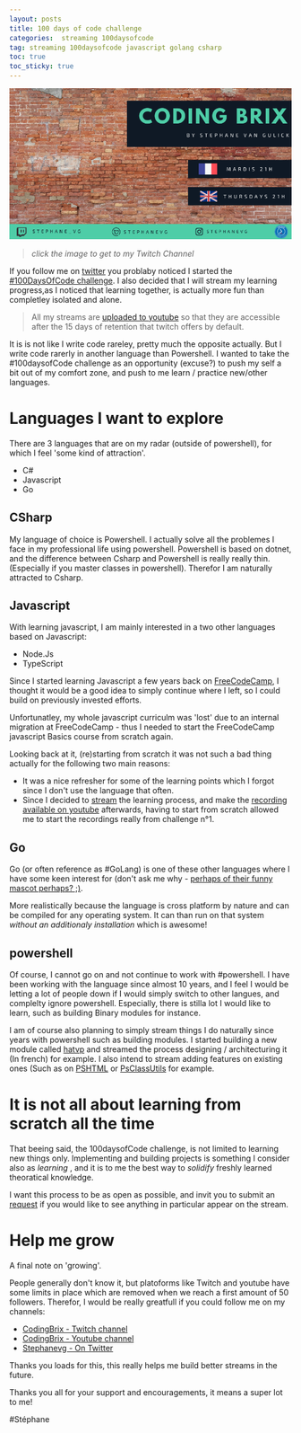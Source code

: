 ```yaml
---
layout: posts
title: 100 days of code challenge 
categories:  streaming 100daysofcode
tag: streaming 100daysofcode javascript golang csharp
toc: true
toc_sticky: true
---
```


[![StreamSchedule](https://raw.githubusercontent.com/Stephanevg/Streams/master/CodingBrix%20-%20Twitch.png)](https://www.twitch.tv/codingbrix)

> *click the image to get to my Twitch Channel*

If you follow me on [twitter](https://twitter.com/stephanevg) you problaby noticed I started the [#100DaysOfCode challenge](https://www.100daysofcode.com/). I also decided that I will stream my learning progress,as I noticed that learning together, is actually more fun than completley isolated and alone. 

> All my streams are [uploaded to youtube](https://www.youtube.com/channel/UCTMYJAfp_7HNmCz6PBc5E9A) so that they are accessible after the 15 days of retention that twitch offers by default.

It is is not like I write code rareley, pretty much the opposite actually. But I write code rarerly in another language than Powershell. I wanted to take the #100daysofCode challenge as an opportunity (excuse?) to push my self a bit out of my comfort zone, and push to me learn / practice new/other languages.

# Languages I want to explore

There are 3 languages that are on my radar (outside of powershell), for which I feel 'some kind of attraction'.
- C#
- Javascript
- Go 

## CSharp

My language of choice is Powershell. I actually solve all the problemes I face in my professional life using powershell. Powershell is based on dotnet, and the difference between Csharp and Powershell is really really thin. (Especially if you master classes in powershell). Therefor I am naturally attracted to Csharp.

## Javascript

With learning javascript, I am mainly interested in a two other languages based on Javascript:

- Node.Js
- TypeScript

Since I started learning Javascript a few years back on [FreeCodeCamp](www.FreeCodeCamp.org), I thought it would be a good idea to simply continue where I left, so I could build on previously invested efforts.

Unfortunatley, my whole javascript curriculm was 'lost' due to an internal migration at FreeCodeCamp - thus I needed to start the FreeCodeCamp javascript Basics course from scratch again.

Looking back at it, (re)starting from scratch it was not such a bad thing actually for the following two main reasons:

- It was a nice refresher for some of the learning points which I forgot since I don't use the language that often.
- Since I decided to [stream](https://twitch.tv/codingbrix) the learning process, and make the [recording available on youtube](https://www.youtube.com/channel/UCTMYJAfp_7HNmCz6PBc5E9A) afterwards, having to start from scratch allowed me to start the recordings really from challenge n°1.


## Go

Go (or often reference as #GoLang) is one of these other languages where I have some keen interest for (don't ask me why - [perhaps of their funny mascot perhaps? ;)](https://blog.golang.org/gopher).

More realistically because the language is cross platform by nature and can be compiled for any operating system. It can than run on that system *without an additionaly installation* which is awesome!


## powershell

Of course, I cannot go on and not continue to work with #powershell. I have been working with the language since almost 10 years, and I feel I would be letting a lot of people down if I would simply switch to other langues, and complelty ignore powershell.
Especially, there is stilla lot I would like to learn, such as building Binary modules for instance.

I am of course also planning to simply stream things I do naturally since years with powershell such as building modules. I started building a new module called [hatvp](https://www.youtube.com/playlist?list=PL0MLVYSBMQ3pUaE2CPfSrgJqaOXhzYusF) and streamed the process designing / architecturing it (In french) for example. 
I also intend to stream adding features on existing ones (Such as on [PSHTML](https://github.com/Stephanevg/PSHTML) or [PsClassUtils](https://github.com/Stephanevg/PsClassUtils) for example.


# It is not all about learning from scratch all the time

That beeing said, the 100daysofCode challenge, is not limited to learning new things only. Implementing and building projects is something I consider also as *learning* , and it is to me the best way to *solidify* freshly learned theoratical knowledge. 


I want this process to be as open as possible, and invit you to submit an [request](https://github.com/Stephanevg/Streams/issues) if you would like to see anything in particular appear on the stream.

# Help me grow

A final note on 'growing'.

People generally don't know it, but platoforms like Twitch and youtube have some limits in place which are removed when we reach a first amount of 50 followers. 
Therefor, I would be really greatfull if you could follow me on my channels:

- [CodingBrix - Twitch channel](https://www.twitch.tv/codingbrix)
- [CodingBrix - Youtube channel](https://www.youtube.com/channel/UCTMYJAfp_7HNmCz6PBc5E9A)
- [Stephanevg - On Twitter](https://twitter.com/stephanevg)

Thanks you loads for this, this really helps me build better streams in the future.

Thanks you all for your support and encouragements, it means a super lot to me!

#Stéphane

